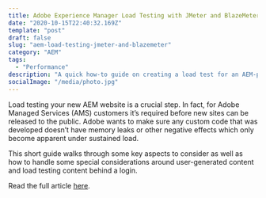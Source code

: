 ```yaml
---
title: Adobe Experience Manager Load Testing with JMeter and BlazeMeter
date: "2020-10-15T22:40:32.169Z"
template: "post"
draft: false
slug: "aem-load-testing-jmeter-and-blazemeter"
category: "AEM"
tags:
  - "Performance"
description: "A quick how-to guide on creating a load test for an AEM-powered website with JMeter and BlazeMeter."
socialImage: "/media/photo.jpg"
---
```


Load testing your new AEM website is a crucial step. In fact, for Adobe Managed Services (AMS) customers it’s required before new sites can be released to the public. Adobe wants to make sure any custom code that was developed doesn’t have memory leaks or other negative effects which only become apparent under sustained load.

This short guide walks through some key aspects to consider as well as how to handle some special considerations around user-generated content and load testing content behind a login.

Read the full article [here](https://www.bounteous.com/insights/2020/10/15/aem-load-testing-jmeter-and-blazemeter/).
